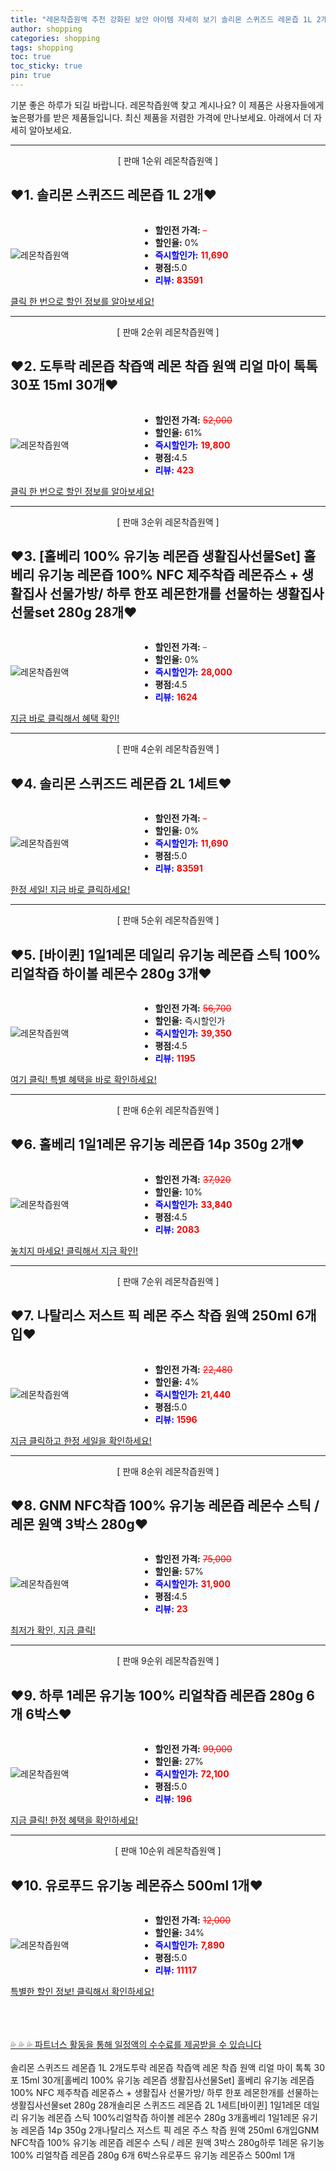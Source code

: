 ```yaml
---
title: "레몬착즙원액 추천 강화된 보안 아이템 자세히 보기 솔리몬 스퀴즈드 레몬즙 1L 2개"
author: shopping
categories: shopping
tags: shopping
toc: true
toc_sticky: true
pin: true
---
```

기분 좋은 하루가 되길 바랍니다. 레몬착즙원액 찾고 계시나요? 이 제품은 사용자들에게 높은평가를 받은 제품들입니다. 최신 제품을 저렴한 가격에 만나보세요. 아래에서 더 자세히 알아보세요.

---
<p class="toplist" style="margin: 0 auto; display: block; width: fit-content;">[ 판매 1순위 레몬착즙원액 ]</p>

<h2><strong>❤️1. 솔리몬 스퀴즈드 레몬즙 1L 2개❤️</strong></h2>

<div style="display: flex; align-items: center;">
    <div style="flex: 0.4;">
        <img src="https://thumbnail7.coupangcdn.com/thumbnails/remote/230x230ex/image/vendor_inventory/3ccc/0bec3956bc832a27fdf3e927e337ddf9a5929262007fad0f0808f761dff2.jpg" alt="레몬착즙원액" style="max-width: 100%;">
    </div>
    <div style="flex: 0.6; margin-left: 10px;">
        <ul>
            <li><strong>할인전 가격:</strong> <del style="color: red;">-</del></li>
            <li><strong>할인율:</strong> 0%</li>
            <li><span style='color:blue'><strong>즉시할인가:</strong></span> <span style='color:red'><strong>11,690</strong></span></li>
            <li><strong>평점:</strong>5.0</li>
            <li><span style='color:blue'><strong>리뷰:</strong></span> <span style='color:red'><strong>83591</strong></span></li>
        </ul>
    </div>
</div>
<div class="center">
    <a href="https://selin100587.github.io?lptag=AF9450613&subid=githubio&pageKey=7473901049&traceid=V0-153&itemId=19711992&vendorItemId=90339543288" class="myButton">
        클릭 한 번으로 할인 정보를 알아보세요!
    </a>
</div>


---
<p class="toplist" style="margin: 0 auto; display: block; width: fit-content;">[ 판매 2순위 레몬착즙원액 ]</p>

<h2><strong>❤️2. 도투락 레몬즙 착즙액 레몬 착즙 원액 리얼 마이 톡톡 30포 15ml 30개❤️</strong></h2>

<div style="display: flex; align-items: center;">
    <div style="flex: 0.4;">
        <img src="https://thumbnail8.coupangcdn.com/thumbnails/remote/230x230ex/image/vendor_inventory/779b/6d97d766f6c74dc848adb5fb245d8f94bbb4dba8c302e5460fa886f67b01.jpg" alt="레몬착즙원액" style="max-width: 100%;">
    </div>
    <div style="flex: 0.6; margin-left: 10px;">
        <ul>
            <li><strong>할인전 가격:</strong> <del style="color: red;">52,000</del></li>
            <li><strong>할인율:</strong> 61%</li>
            <li><span style='color:blue'><strong>즉시할인가:</strong></span> <span style='color:red'><strong>19,800</strong></span></li>
            <li><strong>평점:</strong>4.5</li>
            <li><span style='color:blue'><strong>리뷰:</strong></span> <span style='color:red'><strong>423</strong></span></li>
        </ul>
    </div>
</div>
<div class="center">
    <a href="https://selin100587.github.io?lptag=AF9450613&subid=githubio&pageKey=8137767884&traceid=V0-153&itemId=18727990076&vendorItemId=90772782357" class="myButton">
        클릭 한 번으로 할인 정보를 알아보세요!
    </a>
</div>


---
<p class="toplist" style="margin: 0 auto; display: block; width: fit-content;">[ 판매 3순위 레몬착즙원액 ]</p>

<h2><strong>❤️3. [홀베리 100% 유기농 레몬즙 생활집사선물Set] 홀베리 유기농 레몬즙 100% NFC 제주착즙 레몬쥬스 + 생활집사 선물가방/ 하루 한포 레몬한개를 선물하는 생활집사선물set 280g 28개❤️</strong></h2>

<div style="display: flex; align-items: center;">
    <div style="flex: 0.4;">
        <img src="https://thumbnail9.coupangcdn.com/thumbnails/remote/230x230ex/image/vendor_inventory/7c8b/589e38966f62f3e7cf0d73e0981df83e3be9aee6530f36d6503db725e8d3.jpg" alt="레몬착즙원액" style="max-width: 100%;">
    </div>
    <div style="flex: 0.6; margin-left: 10px;">
        <ul>
            <li><strong>할인전 가격:</strong> <del style="color: red;">-</del></li>
            <li><strong>할인율:</strong> 0%</li>
            <li><span style='color:blue'><strong>즉시할인가:</strong></span> <span style='color:red'><strong>28,000</strong></span></li>
            <li><strong>평점:</strong>4.5</li>
            <li><span style='color:blue'><strong>리뷰:</strong></span> <span style='color:red'><strong>1624</strong></span></li>
        </ul>
    </div>
</div>
<div class="center">
    <a href="https://selin100587.github.io?lptag=AF9450613&subid=githubio&pageKey=8230274671&traceid=V0-153&itemId=23701622396&vendorItemId=90637824702" class="myButton">
        지금 바로 클릭해서 혜택 확인!
    </a>
</div>


---
<p class="toplist" style="margin: 0 auto; display: block; width: fit-content;">[ 판매 4순위 레몬착즙원액 ]</p>

<h2><strong>❤️4. 솔리몬 스퀴즈드 레몬즙 2L 1세트❤️</strong></h2>

<div style="display: flex; align-items: center;">
    <div style="flex: 0.4;">
        <img src="https://thumbnail9.coupangcdn.com/thumbnails/remote/230x230ex/image/vendor_inventory/bd45/81b74c1d01cd07189059ea94590e6ac3443ca460874e7b386a4caae42713.jpg" alt="레몬착즙원액" style="max-width: 100%;">
    </div>
    <div style="flex: 0.6; margin-left: 10px;">
        <ul>
            <li><strong>할인전 가격:</strong> <del style="color: red;">-</del></li>
            <li><strong>할인율:</strong> 0%</li>
            <li><span style='color:blue'><strong>즉시할인가:</strong></span> <span style='color:red'><strong>11,690</strong></span></li>
            <li><strong>평점:</strong>5.0</li>
            <li><span style='color:blue'><strong>리뷰:</strong></span> <span style='color:red'><strong>83591</strong></span></li>
        </ul>
    </div>
</div>
<div class="center">
    <a href="https://selin100587.github.io?lptag=AF9450613&subid=githubio&pageKey=7473901049&traceid=V0-153&itemId=23530091057&vendorItemId=90739526615" class="myButton">
        한정 세일! 지금 바로 클릭하세요!
    </a>
</div>


---
<p class="toplist" style="margin: 0 auto; display: block; width: fit-content;">[ 판매 5순위 레몬착즙원액 ]</p>

<h2><strong>❤️5. [바이퀸] 1일1레몬 데일리 유기농 레몬즙 스틱 100%리얼착즙 하이볼 레몬수 280g 3개❤️</strong></h2>

<div style="display: flex; align-items: center;">
    <div style="flex: 0.4;">
        <img src="https://thumbnail9.coupangcdn.com/thumbnails/remote/230x230ex/image/vendor_inventory/dda3/21fa0f0a032e6574f56edc10e7c42602c5cb716fc708f4bf5cd0ebbd695a.jpg" alt="레몬착즙원액" style="max-width: 100%;">
    </div>
    <div style="flex: 0.6; margin-left: 10px;">
        <ul>
            <li><strong>할인전 가격:</strong> <del style="color: red;">56,700</del></li>
            <li><strong>할인율:</strong> 즉시할인가</li>
            <li><span style='color:blue'><strong>즉시할인가:</strong></span> <span style='color:red'><strong>39,350</strong></span></li>
            <li><strong>평점:</strong>4.5</li>
            <li><span style='color:blue'><strong>리뷰:</strong></span> <span style='color:red'><strong>1195</strong></span></li>
        </ul>
    </div>
</div>
<div class="center">
    <a href="https://selin100587.github.io?lptag=AF9450613&subid=githubio&pageKey=8097216638&traceid=V0-153&itemId=23729702412&vendorItemId=90374230165" class="myButton">
        여기 클릭! 특별 혜택을 바로 확인하세요!
    </a>
</div>


---
<p class="toplist" style="margin: 0 auto; display: block; width: fit-content;">[ 판매 6순위 레몬착즙원액 ]</p>

<h2><strong>❤️6. 홀베리 1일1레몬 유기농 레몬즙 14p 350g 2개❤️</strong></h2>

<div style="display: flex; align-items: center;">
    <div style="flex: 0.4;">
        <img src="https://thumbnail9.coupangcdn.com/thumbnails/remote/230x230ex/image/retail/images/9b597a8d-dc29-4d05-9683-28722c8a8cf24949722043176877562.png" alt="레몬착즙원액" style="max-width: 100%;">
    </div>
    <div style="flex: 0.6; margin-left: 10px;">
        <ul>
            <li><strong>할인전 가격:</strong> <del style="color: red;">37,920</del></li>
            <li><strong>할인율:</strong> 10%</li>
            <li><span style='color:blue'><strong>즉시할인가:</strong></span> <span style='color:red'><strong>33,840</strong></span></li>
            <li><strong>평점:</strong>4.5</li>
            <li><span style='color:blue'><strong>리뷰:</strong></span> <span style='color:red'><strong>2083</strong></span></li>
        </ul>
    </div>
</div>
<div class="center">
    <a href="https://selin100587.github.io?lptag=AF9450613&subid=githubio&pageKey=7711042596&traceid=V0-153&itemId=23542812466&vendorItemId=90569028864" class="myButton">
        놓치지 마세요! 클릭해서 지금 확인!
    </a>
</div>


---
<p class="toplist" style="margin: 0 auto; display: block; width: fit-content;">[ 판매 7순위 레몬착즙원액 ]</p>

<h2><strong>❤️7. 나탈리스 저스트 픽 레몬 주스 착즙 원액 250ml 6개입❤️</strong></h2>

<div style="display: flex; align-items: center;">
    <div style="flex: 0.4;">
        <img src="https://thumbnail9.coupangcdn.com/thumbnails/remote/230x230ex/image/retail/images/2019/11/05/14/3/464ec134-0fe3-4154-af56-6bd7903c0796.jpg" alt="레몬착즙원액" style="max-width: 100%;">
    </div>
    <div style="flex: 0.6; margin-left: 10px;">
        <ul>
            <li><strong>할인전 가격:</strong> <del style="color: red;">22,480</del></li>
            <li><strong>할인율:</strong> 4%</li>
            <li><span style='color:blue'><strong>즉시할인가:</strong></span> <span style='color:red'><strong>21,440</strong></span></li>
            <li><strong>평점:</strong>5.0</li>
            <li><span style='color:blue'><strong>리뷰:</strong></span> <span style='color:red'><strong>1596</strong></span></li>
        </ul>
    </div>
</div>
<div class="center">
    <a href="https://selin100587.github.io?lptag=AF9450613&subid=githubio&pageKey=331156414&traceid=V0-153&itemId=1058141939&vendorItemId=5533103756" class="myButton">
        지금 클릭하고 한정 세일을 확인하세요!
    </a>
</div>


---
<p class="toplist" style="margin: 0 auto; display: block; width: fit-content;">[ 판매 8순위 레몬착즙원액 ]</p>

<h2><strong>❤️8. GNM NFC착즙 100% 유기농 레몬즙 레몬수 스틱 / 레몬 원액 3박스 280g❤️</strong></h2>

<div style="display: flex; align-items: center;">
    <div style="flex: 0.4;">
        <img src="https://thumbnail9.coupangcdn.com/thumbnails/remote/230x230ex/image/vendor_inventory/3b70/ee9296daa9681c2dc870e6510d227de4215a45295eed9f1b88ff8f61bbc7.jpg" alt="레몬착즙원액" style="max-width: 100%;">
    </div>
    <div style="flex: 0.6; margin-left: 10px;">
        <ul>
            <li><strong>할인전 가격:</strong> <del style="color: red;">75,000</del></li>
            <li><strong>할인율:</strong> 57%</li>
            <li><span style='color:blue'><strong>즉시할인가:</strong></span> <span style='color:red'><strong>31,900</strong></span></li>
            <li><strong>평점:</strong>4.5</li>
            <li><span style='color:blue'><strong>리뷰:</strong></span> <span style='color:red'><strong>23</strong></span></li>
        </ul>
    </div>
</div>
<div class="center">
    <a href="https://selin100587.github.io?lptag=AF9450613&subid=githubio&pageKey=8187957607&traceid=V0-153&itemId=23420662058&vendorItemId=90447694751" class="myButton">
        최저가 확인, 지금 클릭!
    </a>
</div>


---
<p class="toplist" style="margin: 0 auto; display: block; width: fit-content;">[ 판매 9순위 레몬착즙원액 ]</p>

<h2><strong>❤️9. 하루 1레몬 유기농 100% 리얼착즙 레몬즙 280g 6개 6박스❤️</strong></h2>

<div style="display: flex; align-items: center;">
    <div style="flex: 0.4;">
        <img src="https://thumbnail7.coupangcdn.com/thumbnails/remote/230x230ex/image/vendor_inventory/49b9/0ac137ab4289760e5d589349d00fe6df959c21ae4868f6f28ff0cf6d6db6.jpg" alt="레몬착즙원액" style="max-width: 100%;">
    </div>
    <div style="flex: 0.6; margin-left: 10px;">
        <ul>
            <li><strong>할인전 가격:</strong> <del style="color: red;">99,000</del></li>
            <li><strong>할인율:</strong> 27%</li>
            <li><span style='color:blue'><strong>즉시할인가:</strong></span> <span style='color:red'><strong>72,100</strong></span></li>
            <li><strong>평점:</strong>5.0</li>
            <li><span style='color:blue'><strong>리뷰:</strong></span> <span style='color:red'><strong>196</strong></span></li>
        </ul>
    </div>
</div>
<div class="center">
    <a href="https://selin100587.github.io?lptag=AF9450613&subid=githubio&pageKey=8158920520&traceid=V0-153&itemId=23271672280&vendorItemId=90299499153" class="myButton">
        지금 클릭! 한정 혜택을 확인하세요!
    </a>
</div>


---
<p class="toplist" style="margin: 0 auto; display: block; width: fit-content;">[ 판매 10순위 레몬착즙원액 ]</p>

<h2><strong>❤️10. 유로푸드 유기농 레몬쥬스 500ml 1개❤️</strong></h2>

<div style="display: flex; align-items: center;">
    <div style="flex: 0.4;">
        <img src="https://thumbnail6.coupangcdn.com/thumbnails/remote/230x230ex/image/retail/images/4954777811148116-eef2bce1-8c2a-4254-bb53-f02452191fa4.jpg" alt="레몬착즙원액" style="max-width: 100%;">
    </div>
    <div style="flex: 0.6; margin-left: 10px;">
        <ul>
            <li><strong>할인전 가격:</strong> <del style="color: red;">12,000</del></li>
            <li><strong>할인율:</strong> 34%</li>
            <li><span style='color:blue'><strong>즉시할인가:</strong></span> <span style='color:red'><strong>7,890</strong></span></li>
            <li><strong>평점:</strong>5.0</li>
            <li><span style='color:blue'><strong>리뷰:</strong></span> <span style='color:red'><strong>11117</strong></span></li>
        </ul>
    </div>
</div>
<div class="center">
    <a href="https://selin100587.github.io?lptag=AF9450613&subid=githubio&pageKey=7239236782&traceid=V0-153&itemId=19859831173&vendorItemId=3001304648" class="myButton">
        특별한 할인 정보! 클릭해서 확인하세요!
    </a>
</div>

<br><br><br>[💦 💦 💦 파트너스 활동을 통해 일정액의 수수료를 제공받을 수 있습니다](https://link.coupang.com/a/bcpT2c)<br><br>솔리몬 스퀴즈드 레몬즙 1L 2개도투락 레몬즙 착즙액 레몬 착즙 원액 리얼 마이 톡톡 30포 15ml 30개[홀베리 100% 유기농 레몬즙 생활집사선물Set] 홀베리 유기농 레몬즙 100% NFC 제주착즙 레몬쥬스 + 생활집사 선물가방/ 하루 한포 레몬한개를 선물하는 생활집사선물set 280g 28개솔리몬 스퀴즈드 레몬즙 2L 1세트[바이퀸] 1일1레몬 데일리 유기농 레몬즙 스틱 100%리얼착즙 하이볼 레몬수 280g 3개홀베리 1일1레몬 유기농 레몬즙 14p 350g 2개나탈리스 저스트 픽 레몬 주스 착즙 원액 250ml 6개입GNM NFC착즙 100% 유기농 레몬즙 레몬수 스틱 / 레몬 원액 3박스 280g하루 1레몬 유기농 100% 리얼착즙 레몬즙 280g 6개 6박스유로푸드 유기농 레몬쥬스 500ml 1개
